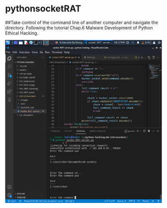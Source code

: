 # pythonsocketRAT

##Take control of the command line of another computer and navigate the directory.
Following the tutorial Chap.6 Malware Development of Python Ethical Hacking.

![](images/ChangeDirectoryVictim.png)
